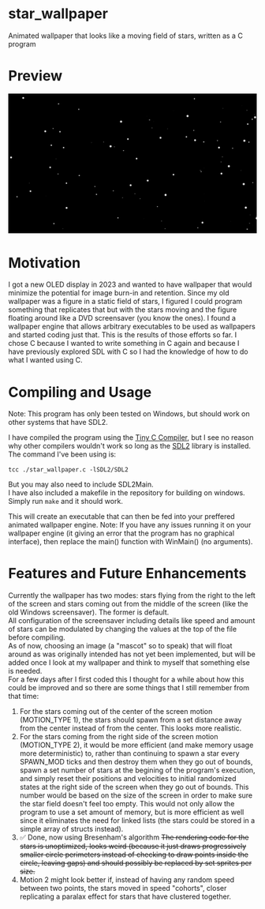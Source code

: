 # star_wallpaper
Animated wallpaper that looks like a moving field of stars, written as a C program

# Preview
![preview of the wallpaper](preview.png "preview of the wallpaper")

# Motivation
I got a new OLED display in 2023 and wanted to have wallpaper that would minimize the potential for image burn-in and retention. Since my old wallpaper was a figure in a static field of stars, I figured I could program something that replicates that but with the stars moving and the figure floating around like a DVD screensaver (you know the ones). I found a wallpaper engine that allows arbitrary executables to be used as wallpapers and started coding just that. This is the results of those efforts so far. I chose C because I wanted to write something in C again and because I have previously explored SDL with C so I had the knowledge of how to do what I wanted using C.

# Compiling and Usage
Note: This program has only been tested on Windows, but should work on other systems that have SDL2.

I have compiled the program using the [Tiny C Compiler](http://www.tinycc.org/), but I see no reason why other compilers wouldn't work so long as the [SDL2](https://www.libsdl.org/) library is installed. The command I've been using is:
```
tcc ./star_wallpaper.c -lSDL2/SDL2
```
But you may also need to include SDL2Main.  
I have also included a makefile in the repository for building on windows. Simply run ```make``` and it should work.

This will create an executable that can then be fed into your preffered animated wallpaper engine.
Note: If you have any issues running it on your wallpaper engine (it giving an error that the program has no graphical interface), then replace the main() function with WinMain() (no arguments).

# Features and Future Enhancements
Currently the wallpaper has two modes: stars flying from the right to the left of the screen and stars coming out from the middle of the screen (like the old Windows screensaver). The former is default.  
All configuration of the screensaver including details like speed and amount of stars can be modulated by changing the values at the top of the file before compiling.  
As of now, choosing an image (a "mascot" so to speak) that will float around as was originally intended has not yet been implemented, but will be added once I look at my wallpaper and think to myself that something else is needed.  
For a few days after I first coded this I thought for a while about how this could be improved and so there are some things that I still remember from that time:  
1. For the stars coming out of the center of the screen motion (MOTION_TYPE 1), the stars should spawn from a set distance away from the center instead of from the center. This looks more realistic.
2. For the stars coming from the right side of the screen motion (MOTION_TYPE 2), it would be more efficient (and make memory usage more deterministic) to, rather than continuing to spawn a star every SPAWN_MOD ticks and then destroy them when they go out of bounds, spawn a set number of stars at the begining of the program's execution, and simply reset their positions and velocities to initial randomized states at the right side of the screen when they go out of bounds. This number would be based on the size of the screen in order to make sure the star field doesn't feel too empty. This would not only allow the program to use a set amount of memory, but is more efficient as well since it eliminates the need for linked lists (the stars could be stored in a simple array of structs instead).
3. ✅ Done, now using Bresenham's algorithm ~~The rendering code for the stars is unoptimized, looks weird (because it just draws progressively smaller circle perimeters instead of checking to draw points inside the circle, leaving gaps) and should possibly be replaced by set sprites per size.~~
4. Motion 2 might look better if, instead of having any random speed between two points, the stars moved in speed "cohorts", closer replicating a paralax effect for stars that have clustered together.
